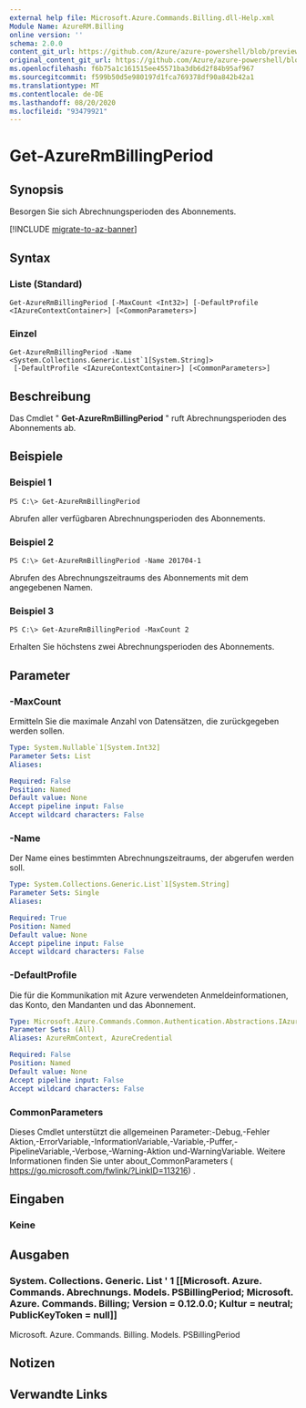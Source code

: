 ```yaml
---
external help file: Microsoft.Azure.Commands.Billing.dll-Help.xml
Module Name: AzureRM.Billing
online version: ''
schema: 2.0.0
content_git_url: https://github.com/Azure/azure-powershell/blob/preview/src/ResourceManager/Billing/Commands.Billing/help/Get-AzureRmBillingPeriod.md
original_content_git_url: https://github.com/Azure/azure-powershell/blob/preview/src/ResourceManager/Billing/Commands.Billing/help/Get-AzureRmBillingPeriod.md
ms.openlocfilehash: f6b75a1c161515ee45571ba3db6d2f84b95af967
ms.sourcegitcommit: f599b50d5e980197d1fca769378df90a842b42a1
ms.translationtype: MT
ms.contentlocale: de-DE
ms.lasthandoff: 08/20/2020
ms.locfileid: "93479921"
---
```

# Get-AzureRmBillingPeriod

## Synopsis
Besorgen Sie sich Abrechnungsperioden des Abonnements.

[!INCLUDE [migrate-to-az-banner](../../includes/migrate-to-az-banner.md)]

## Syntax

### Liste (Standard)
```
Get-AzureRmBillingPeriod [-MaxCount <Int32>] [-DefaultProfile <IAzureContextContainer>] [<CommonParameters>]
```

### Einzel
```
Get-AzureRmBillingPeriod -Name <System.Collections.Generic.List`1[System.String]>
 [-DefaultProfile <IAzureContextContainer>] [<CommonParameters>]
```

## Beschreibung
Das Cmdlet " **Get-AzureRmBillingPeriod** " ruft Abrechnungsperioden des Abonnements ab.

## Beispiele

### Beispiel 1
```
PS C:\> Get-AzureRmBillingPeriod
```

Abrufen aller verfügbaren Abrechnungsperioden des Abonnements.

### Beispiel 2
```
PS C:\> Get-AzureRmBillingPeriod -Name 201704-1
```

Abrufen des Abrechnungszeitraums des Abonnements mit dem angegebenen Namen.

### Beispiel 3
```
PS C:\> Get-AzureRmBillingPeriod -MaxCount 2
```

Erhalten Sie höchstens zwei Abrechnungsperioden des Abonnements.

## Parameter

### -MaxCount
Ermitteln Sie die maximale Anzahl von Datensätzen, die zurückgegeben werden sollen.

```yaml
Type: System.Nullable`1[System.Int32]
Parameter Sets: List
Aliases: 

Required: False
Position: Named
Default value: None
Accept pipeline input: False
Accept wildcard characters: False
```

### -Name
Der Name eines bestimmten Abrechnungszeitraums, der abgerufen werden soll.

```yaml
Type: System.Collections.Generic.List`1[System.String]
Parameter Sets: Single
Aliases: 

Required: True
Position: Named
Default value: None
Accept pipeline input: False
Accept wildcard characters: False
```

### -DefaultProfile
Die für die Kommunikation mit Azure verwendeten Anmeldeinformationen, das Konto, den Mandanten und das Abonnement.

```yaml
Type: Microsoft.Azure.Commands.Common.Authentication.Abstractions.IAzureContextContainer
Parameter Sets: (All)
Aliases: AzureRmContext, AzureCredential

Required: False
Position: Named
Default value: None
Accept pipeline input: False
Accept wildcard characters: False
```

### CommonParameters
Dieses Cmdlet unterstützt die allgemeinen Parameter:-Debug,-Fehler Aktion,-ErrorVariable,-InformationVariable,-Variable,-Puffer,-PipelineVariable,-Verbose,-Warning-Aktion und-WarningVariable. Weitere Informationen finden Sie unter about_CommonParameters ( https://go.microsoft.com/fwlink/?LinkID=113216) .

## Eingaben

### Keine

## Ausgaben

### System. Collections. Generic. List ' 1 [[Microsoft. Azure. Commands. Abrechnungs. Models. PSBillingPeriod; Microsoft. Azure. Commands. Billing; Version = 0.12.0.0; Kultur = neutral; PublicKeyToken = null]]
Microsoft. Azure. Commands. Billing. Models. PSBillingPeriod

## Notizen

## Verwandte Links

